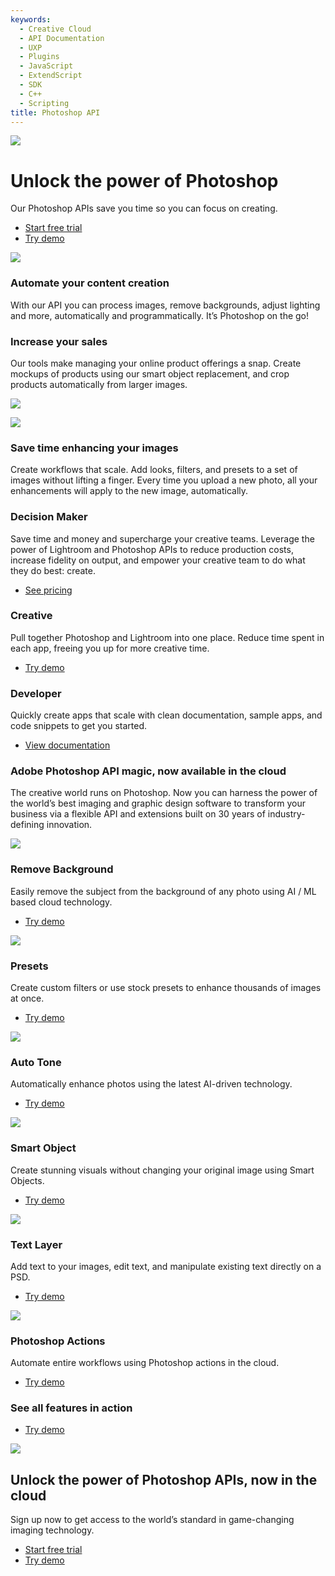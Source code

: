 ```yaml
---
keywords:
  - Creative Cloud
  - API Documentation
  - UXP
  - Plugins
  - JavaScript
  - ExtendScript
  - SDK
  - C++
  - Scripting
title: Photoshop API
---
```


<Hero slots="image, heading, text, buttons" variant="fullwidth" background="rgb(12, 50, 63)" className="hero" />

![](images/Adobe_io_illustration_banner_3x.png)

# Unlock the power of Photoshop

Our Photoshop APIs save you time so you can focus on creating.

* [Start free trial](signup.md?ref=signup)
* [Try demo](demo.md)


<TextBlock slots="image, heading, text" theme="lightest" />

![](AutomateContentCreation.png)

### Automate your content creation

With our API you can process images, remove backgrounds, adjust lighting and more, automatically and programmatically. It’s Photoshop on the go!


<TextBlock slots="heading, text, image" theme="lightest" />

### Increase your sales

Our tools make managing your online product offerings a snap. Create mockups of products using our smart object replacement, and crop products automatically from larger images.

![](IncreaseSales.png)


<TextBlock slots="image, heading, text" theme="lightest" />

![](SaveTimeEnhancing.png)

### Save time enhancing your images

Create workflows that scale. Add looks, filters, and presets to a set of images without lifting a finger. Every time you upload a new photo, all your enhancements will apply to the new image, automatically.



<TextBlock slots="heading, text, buttons" width="33%" theme="lightest" isCentered className="decision" />

### Decision Maker

Save time and money and supercharge your creative teams. Leverage the power of Lightroom and Photoshop APIs to reduce production costs, increase fidelity on output, and empower your creative team to do what they do best: create.

* [See pricing](pricing.md)



<TextBlock slots="heading, text, buttons" width="33%" theme="lightest" isCentered className="creative" />

### Creative

Pull together Photoshop and Lightroom into one place. Reduce time spent in each app, freeing you up for more creative time.

* [Try demo](demo.md)



<TextBlock slots="heading, text, buttons" width="33%" theme="lightest" isCentered className="developer"/>

### Developer

Quickly create apps that scale with clean documentation, sample apps, and code snippets to get you started.

* [View documentation](https://www.adobe.com/go/photoshop-api-docs-home)



<TitleBlock slots="heading, text" theme="light" />

### Adobe Photoshop API magic, now available in the cloud

The creative world runs on Photoshop. Now you can harness the power of the world’s best imaging and graphic design software to transform your business via a flexible API and extensions built on 30 years of industry-defining innovation.




<TextBlock slots="image, heading, text, buttons" width="33%" theme="light" isCentered
className="remove-background"/>

![](images/image-cutout.png)

### Remove Background

Easily remove the subject from the background of any photo using AI / ML based cloud technology.

* [Try demo](demo.md?ref=imagecutout)



<TextBlock slots="image, heading, text, buttons" width="33%" theme="light" isCentered
className="presets" />

![](images/presets.png)

### Presets

Create custom filters or use stock presets to enhance thousands of images at once.

* [Try demo](demo.md?ref=preset)



<TextBlock slots="image, heading, text, buttons" width="33%" theme="light" isCentered className="auto-tone" />

![](images/auto-tone.png)

### Auto Tone

Automatically enhance photos using the latest AI-driven technology.

* [Try demo](demo.md?ref=autotone)



<TextBlock slots="image, heading, text, buttons" width="33%" theme="light" isCentered
className="smart-object" />

![](images/smart-object.png)

### Smart Object

Create stunning visuals without changing your original image using Smart Objects.

* [Try demo](demo.md?ref=smartobject)




<TextBlock slots="image, heading, text, buttons" width="33%" theme="light" isCentered className="text-layer" />

![](images/text-layer.png)

### Text Layer

Add text to your images, edit text, and manipulate existing text directly on a PSD.

* [Try demo](demo.md?ref=textlayer)



<TextBlock slots="image, heading, text, buttons" width="33%" theme="light" isCentered
className="photoshop-actions"/>

![](images/ps-actions.png)

### Photoshop Actions

Automate entire workflows using Photoshop actions in the cloud.

* [Try demo](demo.md?ref=psactions)



<TextBlock slots="heading, buttons" theme="light" isCentered
className="demo"/>

### See all features in action

* [Try demo](demo.md?ref=home)




<SummaryBlock slots="image, heading, text, buttons" background="rgb(12, 50, 63)" className="summary"/>

![](images/Adobe_io_illustration_banner_3x.png)

## Unlock the power of Photoshop APIs, now in the cloud

Sign up now to get access to the world’s standard in game-changing imaging technology.

* [Start free trial](signup.md?ref=signup)
* [Try demo](demo.md)
